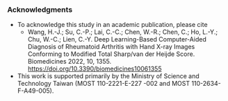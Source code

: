 ### Acknowledgments
* To acknowledge this study in an academic publication, please cite
  - Wang, H.-J.; Su, C.-P.; Lai, C.-C.; Chen, W.-R.; Chen, C.; Ho, L.-Y.; Chu, W.-C.; Lien, C.-Y. Deep Learning-Based Computer-Aided Diagnosis of Rheumatoid Arthritis with Hand X-ray Images Conforming to Modified Total Sharp/van der Heijde Score. Biomedicines 2022, 10, 1355. https://doi.org/10.3390/biomedicines10061355 
* This work is supported primarily by the Ministry of Science and Technology Taiwan (MOST 110-2221-E-227 -002 and MOST 110-2634-F-A49-005).
